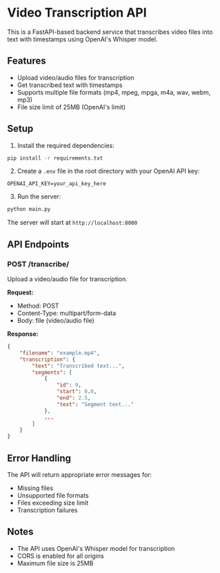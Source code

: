 # Video Transcription API

This is a FastAPI-based backend service that transcribes video files into text with timestamps using OpenAI's Whisper model.

## Features

- Upload video/audio files for transcription
- Get transcribed text with timestamps
- Supports multiple file formats (mp4, mpeg, mpga, m4a, wav, webm, mp3)
- File size limit of 25MB (OpenAI's limit)

## Setup

1. Install the required dependencies:

```bash
pip install -r requirements.txt
```

2. Create a `.env` file in the root directory with your OpenAI API key:

```
OPENAI_API_KEY=your_api_key_here
```

3. Run the server:

```bash
python main.py
```

The server will start at `http://localhost:8000`

## API Endpoints

### POST /transcribe/

Upload a video/audio file for transcription.

**Request:**

- Method: POST
- Content-Type: multipart/form-data
- Body: file (video/audio file)

**Response:**

```json
{
    "filename": "example.mp4",
    "transcription": {
        "text": "Transcribed text...",
        "segments": [
            {
                "id": 0,
                "start": 0.0,
                "end": 2.5,
                "text": "Segment text..."
            },
            ...
        ]
    }
}
```

## Error Handling

The API will return appropriate error messages for:

- Missing files
- Unsupported file formats
- Files exceeding size limit
- Transcription failures

## Notes

- The API uses OpenAI's Whisper model for transcription
- CORS is enabled for all origins
- Maximum file size is 25MB
